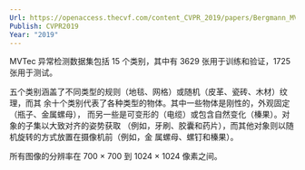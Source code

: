 ```yaml
---
Url: https://openaccess.thecvf.com/content_CVPR_2019/papers/Bergmann_MVTec_AD_--_A_Comprehensive_Real-World_Dataset_for_Unsupervised_Anomaly_CVPR_2019_paper.pdf
Publish: CVPR2019
Year: "2019"
---
```


MVTec 异常检测数据集包括 15 个类别，其中有 3629 张用于训练和验证，1725 张用于测试。

五个类别涵盖了不同类型的规则（地毯、网格）或随机（皮革、瓷砖、木材）纹理，而其 余十个类别代表了各种类型的物体。其中一些物体是刚性的，外观固定（瓶子、金属螺母）， 而另一些是可变形的（电缆）或包含自然变化（榛果）。对象的子集以大致对齐的姿势获取 （例如，牙刷、胶囊和药片），而其他对象则以随机旋转的方式放置在摄像机前（例如，金 属螺母、螺钉和榛果）。

所有图像的分辨率在 700 × 700 到 1024 × 1024 像素之间。